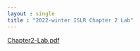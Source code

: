 ```yaml
---
layout : single
title : "2022-winter ISLR Chapter 2 Lab"
---
```


[Chapter2-Lab.pdf](https://github.com/dahye6709/dahye6709.github.io/files/7939051/Chapter2-Lab.pdf)
